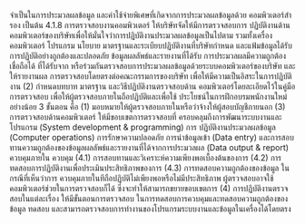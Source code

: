 จำเป็นในการประมวลผลข้อมูล และค่าใช้จ่ายพิเศษที่เกิดจากการประมวลผลข้อมูลด้วย
คอมพิวเตอร์สํารอง เป็นต้น
4.1.8 การตรวจสอบงานคอมพิวเตอร์ ให้บริษัทจัดให้มีการตรวจสอบการ
ปฏิบัติงานด้านคอมพิวเตอร์ของบริษัทเพื่อให้มั่นใจว่าการปฏิบัติงานประมวลผลข้อมูลเป็นไปตาม
รวมทั้งเครื่องคอมพิวเตอร์ โปรแกรม
นโยบาย มาตรฐานและระเบียบปฏิบัติงานที่บริษัทกำหนด
และแฟ้มข้อมูลได้รับการปฏิบัติอย่างถูกต้องและปลอดภัย ข้อมูลผลลัพธ์และรายงานที่ได้รับ
การประมวลผลมีความถูกต้อง เชื่อถือได้
ที่ได้รับจาก
หรือร่วมกันตรวจสอบการประมวลผลข้อมูลด้วยระบบคอมพิวเตอร์ของบริษัท และให้รายงานผล
การตรวจสอบโดยตรงต่อคณะกรรมการของบริษัท เพื่อให้มีความเป็นอิสระในการปฏิบัติงาน
(2) กําหนดบทบาท มาตรฐาน และวิธีปฏิบัติงานตรวจสอบด้าน
คอมพิวเตอร์โดยละเอียดไว้ในคู่มือการตรวจสอบ เพื่อให้ผู้ตรวจสอบภายในถือปฏิบัติและเพื่อใช้
ประโยชน์ในการฝึกอบรมพนักงานใหม่
อย่างน้อย 3 ขั้นตอน คือ
(1) มอบหมายให้ผู้ตรวจสอบภายในหรือว่าจ้างให้ผู้สอบบัญชีภายนอก
(3) การตรวจสอบด้านคอมพิวเตอร์ ให้มีขอบเขตการตรวจสอบที่
ครอบคลุมถึงการพัฒนาระบบงานและโปรแกรม (System development & programming) การ
ปฏิบัติงานประมวลผลข้อมูล (Computer operations) การรักษาความปลอดภัย การนําข้อมูลเข้า
(Data entry) และการสอบทานความถูกต้องของข้อมูลผลลัพธ์และรายงานที่ได้จากการประมวลผล
(Data output & report)
ควบคุมภายใน
ควบคุม
(4.1) การสอบทานและวิเคราะห์ความเพียงพอเบื้องต้นของการ
(4.2) การทดสอบการปฏิบัติงานเพื่อประเมินประสิทธิภาพของการ
(4.3) การทดสอบความถูกต้องของข้อมูล ในกรณีที่เห็นว่าการ
ควบคุมภายในทีถือปฏิบัติไม่เพียงพอหรือไม่มีประสิทธิภาพ
ผู้ตรวจสอบอาจใช้คอมพิวเตอร์ช่วยในการตรวจสอบก็ได้ ซึ่งจะทำให้สามารถขยายขอบเขตการ
(4) การปฏิบัติงานตรวจสอบในแต่ละเรื่อง ให้มีขั้นตอนการตรวจสอบ
ในการทดสอบการควบคุมและทดสอบความถูกต้องของข้อมูล
ทดสอบ และสามารถตรวจสอบการทำงานของโปรแกรมระบบงานและข้อมูลในเครื่องได้โดยตรง
